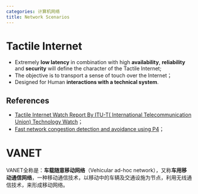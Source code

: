 ```yaml
---
categories: 计算机网络
title: Network Scenarios
---
```


#  Tactile Internet 

- Extremely **low latency** in combination with high **availability**, **reliability** and **security** will define the character of the Tactile Internet;
- The objective is to transport a sense of touch over the Internet；
- Designed for Human **interactions with a technical system**.

## References

- [Tactile Internet Watch Report By ITU-T( International Telecommunication Union) Technology Watch](https://www.itu.int/dms_pub/itu-t/oth/23/01/T23010000230001PDFE.pdf)；
- [Fast network congestion detection and avoidance using P4](https://dl.acm.org/citation.cfm?doid=3229574.3229581)；

# VANET

VANET全称是：**车载随意移动网络**（Vehicular ad-hoc network），又称**车用移动通信网络**，一种移动通信技术，以移动中的车辆及交通设施为节点，利用无线通信技术，来形成移动网络。

